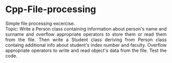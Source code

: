 # Cpp-File-processing
<p align="justify">Simple file processing excercise. <br>
Topic: Write a Person class containing information about person's name and surname and overflow appropriate operators to store them or read them from the file. Then write a Student class deriving from Person class containg additional info about student's index number and faculty. Overflow appropriate operators to write and read object's data from the file. Test the code.</p>
